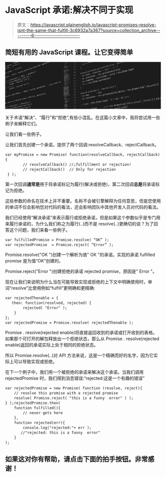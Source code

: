# JavaScript 承诺:解决不同于实现

> 原文：<https://javascript.plainenglish.io/javascript-promises-resolve-isnt-the-same-that-fulfill-3c6932a7a367?source=collection_archive---------6----------------------->

## 简短有用的 JavaScript 课程。让它变得简单

![](img/42f04e412a8122b204d59601b6b6a024.png)

关于术语“解决”、“履行”和“拒绝”,有些小混乱。在这篇小文章中，我将尝试用一些例子来解释它们。

让我们看一些例子。

让我们首先创建一个承诺。提供了两个回调:resolveCallback、rejectCallback。

```
var myPromise = new Promise( function(resolveCallback, rejectCallback){
        // resolveCallback() //¡fulfillment or rejection!
        // rejectCallback()  // Only for rejection
 } );
```

第一次回调**通常是**用于将承诺标记为履行(解决或拒绝)，第二次回调**总是**将承诺标记为拒绝。

这些参数的命名在技术上并不重要。名称不会被引擎解释为任何意思，但是您使用的单词不仅会影响您对代码的看法，还会影响团队中其他开发人员对代码的看法。

我们已经使用“解决承诺”来表示履行或拒绝承诺，但是如果这个参数似乎是专门用来履行承诺的，为什么我们称之为履行(..)而不是 resolve(..)更确切的说？为了回答这个问题，我们来看一些例子。

```
var fulfilledPromise = Promise.resolve( “OK” ); 
var rejectedPromise  = Promise.reject( “Error” );
```

Promise.resolve("OK ")创建一个解析为值" OK "的承诺。实现的承诺 fulfilled promise 是为值“OK”创建的。

Promise.reject("Error ")创建拒绝的承诺 rejected promise，原因是" Error "。

现在让我们来说明为什么当在可能导致实现或拒绝的上下文中明确使用时，单词“resolve”比使用例如“fulfill”更明确和更精确:

```
var rejectedThenable = {
   then: function(resolved, rejected) {
        rejected( "Error" );
    }
};
var rejectedPromise = Promise.resolve( rejectedThenable );
```

Promise . resolve(rejected enable)将直接返回收到的承诺或打开收到的表格。如果那个可打开的解包释放出一个拒绝状态，那么从 Promise . resolve(rejected enable)返回的承诺实际上处于相同的拒绝状态。

所以 Promise.resolve(..)对 API 方法来说，这是一个精确而好的名字，因为它实际上可以导致实现或拒绝。

在下一个例子中，我们用一个被拒绝的承诺来解决这个承诺。当我们调用 rejectedPromise 时，我们得到消息错误:“rejected:这是一个有趣的错误”

```
var rejectedPromise = new Promise( function (resolve, reject){
    // resolve this promise with a rejected promise
    resolve( Promise.reject( "this is a funny  error" ) );
} );rejectedPromise.then(
    function fulfilled(){
        // never gets here
    },
    function rejected(err){
        console.log("rejected:"+ err ); 
       //"rejected: this is a funny  error"
    }
);
```

## 如果这对你有帮助，请点击下面的拍手按钮。非常感谢！